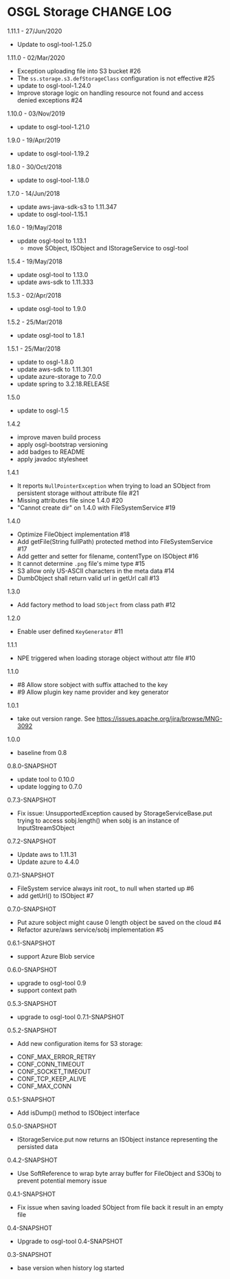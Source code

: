 # OSGL Storage CHANGE LOG

1.11.1 - 27/Jun/2020
* Update to osgl-tool-1.25.0

1.11.0 - 02/Mar/2020
* Exception uploading file into S3 bucket #26
* The `ss.storage.s3.defStorageClass` configuration is not effective #25
* update to osgl-tool-1.24.0
* Improve storage logic on handling resource not found and access denied exceptions #24 

1.10.0 - 03/Nov/2019
* update to osgl-tool-1.21.0

1.9.0 - 19/Apr/2019
* update to osgl-tool-1.19.2

1.8.0 - 30/Oct/2018
* update to osgl-tool-1.18.0

1.7.0 - 14/Jun/2018
* update aws-java-sdk-s3 to 1.11.347
* update to osgl-tool-1.15.1

1.6.0 - 19/May/2018
* update osgl-tool to 1.13.1
    - move SObject, ISObject and IStorageService to osgl-tool

1.5.4 - 19/May/2018
* update osgl-tool to 1.13.0
* update aws-sdk to 1.11.333

1.5.3 - 02/Apr/2018
* update osgl-tool to 1.9.0

1.5.2 - 25/Mar/2018
* update osgl-tool to 1.8.1

1.5.1 - 25/Mar/2018
* update to osgl-1.8.0
* update aws-sdk to 1.11.301
* update azure-storage to 7.0.0
* update spring to 3.2.18.RELEASE

1.5.0
* update to osgl-1.5

1.4.2
* improve maven build process
* apply osgl-bootstrap versioning
* add badges to README
* apply javadoc stylesheet


1.4.1
* It reports `NullPointerException` when trying to load an SObject from persistent storage without attribute file #21 
* Missing attributes file since 1.4.0 #20 
* "Cannot create dir" on 1.4.0 with FileSystemService #19 

1.4.0
* Optimize FileObject implementation #18 
* Add getFile(String fullPath) protected method into FileSystemService #17 
* Add getter and setter for filename, contentType on ISObject #16 
* It cannot determine `.png` file's mime type #15 
* S3 allow only US-ASCII characters in the meta data #14 
* DumbObject shall return valid url in getUrl call #13 


1.3.0
* Add factory method to load `SObject` from class path #12 

1.2.0
* Enable user defined `KeyGenerator` #11 

1.1.1
* NPE triggered when loading storage object without attr file #10 

1.1.0
* #8 Allow store sobject with suffix attached to the key
* #9 Allow plugin key name provider and key generator

1.0.1
* take out version range. See https://issues.apache.org/jira/browse/MNG-3092

1.0.0
* baseline from 0.8

0.8.0-SNAPSHOT
* update tool to 0.10.0
* update logging to 0.7.0

0.7.3-SNAPSHOT
* Fix issue: UnsupportedException caused by StorageServiceBase.put trying to access sobj.length()
             when sobj is an instance of InputStreamSObject

0.7.2-SNAPSHOT
* Update aws to 1.11.31
* Update azure to 4.4.0

0.7.1-SNAPSHOT
* FileSystem service always init root_ to null when started up #6 
* add getUrl() to ISObject #7 

0.7.0-SNAPSHOT
* Put azure sobject might cause 0 length object be saved on the cloud #4 
* Refactor azure/aws service/sobj implementation #5 

0.6.1-SNAPSHOT
* support Azure Blob service

0.6.0-SNAPSHOT
* upgrade to osgl-tool 0.9
* support context path

0.5.3-SNAPSHOT
* upgrade to osgl-tool 0.7.1-SNAPSHOT

0.5.2-SNAPSHOT
- Add new configuration items for S3 storage:
* CONF_MAX_ERROR_RETRY
* CONF_CONN_TIMEOUT
* CONF_SOCKET_TIMEOUT
* CONF_TCP_KEEP_ALIVE
* CONF_MAX_CONN

0.5.1-SNAPSHOT
- Add isDump() method to ISObject interface

0.5.0-SNAPSHOT
- IStorageService.put now returns an ISObject instance representing the persisted data

0.4.2-SNAPSHOT
- Use SoftReference to wrap byte array buffer for FileObject and S3Obj to prevent potential memory issue

0.4.1-SNAPSHOT
- Fix issue when saving loaded SObject from file back it result in an empty file

0.4-SNAPSHOT
- Upgrade to osgl-tool 0.4-SNAPSHOT

0.3-SNAPSHOT
- base version when history log started
